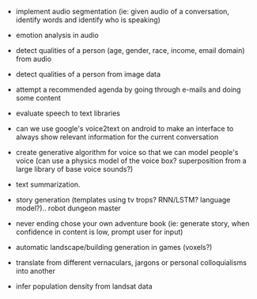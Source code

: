 * implement audio segmentation (ie: given audio of a conversation, identify
  words and identify who is speaking)

* emotion analysis in audio

* detect qualities of a person (age, gender, race, income, email domain) from
  audio

* detect qualities of a person from image data

* attempt a recommended agenda by going through e-mails and doing some content

* evaluate speech to text libraries

* can we use google's voice2text on android to make an interface to always show
  relevant information for the current conversation

* create generative algorithm for voice so that we can model people's voice (can
  use a physics model of the voice box? superposition from a large library of
  base voice sounds?)

* text summarization.

* story generation (templates using tv trops? RNN/LSTM? language model?).. robot
  dungeon master 

* never ending chose your own adventure book (ie: generate story, when
  confidence in content is low, prompt user for input)

* automatic landscape/building generation in games (voxels?)

* translate from different vernaculars, jargons or personal colloquialisms into
  another

* infer population density from landsat data
